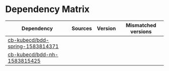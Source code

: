 # Dependency Matrix

Dependency | Sources | Version | Mismatched versions
---------- | ------- | ------- | -------------------
[cb-kubecd/bdd-spring-1583814371](https://github.com/cb-kubecd/bdd-spring-1583814371.git) |  | []() | 
[cb-kubecd/bdd-nh-1583815425](https://github.com/cb-kubecd/bdd-nh-1583815425.git) |  | []() | 
